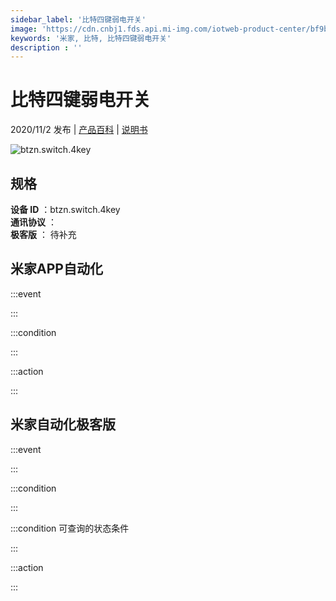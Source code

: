 ```yaml
---
sidebar_label: '比特四键弱电开关'
image: 'https://cdn.cnbj1.fds.api.mi-img.com/iotweb-product-center/bf9bc6145fa39627b6d90b48ba33b8ef_比特四键弱电开关.png?GalaxyAccessKeyId=AKVGLQWBOVIRQ3XLEW&Expires=9223372036854775807&Signature=89rmEPyx7Qc735bmTTfvk/C/NyQ='
keywords: '米家, 比特, 比特四键弱电开关'
description : ''
---
```

# 比特四键弱电开关

2020/11/2 发布 | [产品百科](https://home.mi.com/webapp/content/baike/product/index.html?model=btzn.switch.4key/) | [说明书](https://home.mi.com/views/introduction.html?model=btzn.switch.4key&region=cn)

![btzn.switch.4key](https://cdn.cnbj1.fds.api.mi-img.com/iotweb-product-center/bf9bc6145fa39627b6d90b48ba33b8ef_比特四键弱电开关.png?GalaxyAccessKeyId=AKVGLQWBOVIRQ3XLEW&Expires=9223372036854775807&Signature=89rmEPyx7Qc735bmTTfvk/C/NyQ=)

## 规格  
> 
**设备 ID** ：btzn.switch.4key  
**通讯协议** ：  
**极客版**  ： 待补充 


## 米家APP自动化  

:::event  

:::

:::condition  

:::

:::action   

:::

## 米家自动化极客版  

:::event  

:::

:::condition  

:::

:::condition 可查询的状态条件  

:::

:::action  

:::

        
